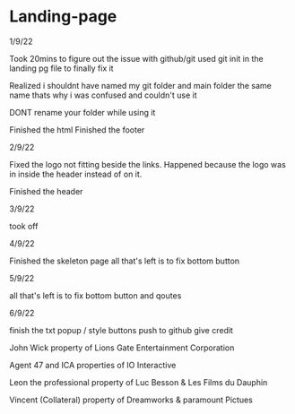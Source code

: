 # Landing-page
1/9/22

<!-- Dont forget to push to github -->
Took 20mins to figure out the issue with github/git used git init in the landing pg file to finally fix it

Realized i shouldnt have named my git folder and main folder the same name thats why i was confused and couldn't use it 

DONT rename your folder while using it

<!-- Use the command, CTRL+SHIFT+P on windows or COMMAND+SHIFT+P on mac, then search "Developer: reload window", click on it, your vs will reload and enjoy your stress-free coding. -->

Finished the html
Finished the footer

2/9/22

Fixed the logo not fitting beside the links. Happened because the logo was in inside the header instead of on it.

Finished the header

<!-- I need to learn how to cut down on the selectors -->

3/9/22 

took off

4/9/22

Finished the skeleton page all that's left is to fix bottom button

5/9/22

all that's left is to fix bottom button and qoutes 

6/9/22
<!-- Final Day -->
finish the txt popup / style buttons 
push to github
give credit

<!-- Credit -->
John Wick property of Lions Gate Entertainment Corporation

Agent 47 and ICA properties of IO Interactive

Leon the professional property of Luc Besson & Les Films du Dauphin

Vincent (Collateral) property of Dreamworks & paramount Pictues
